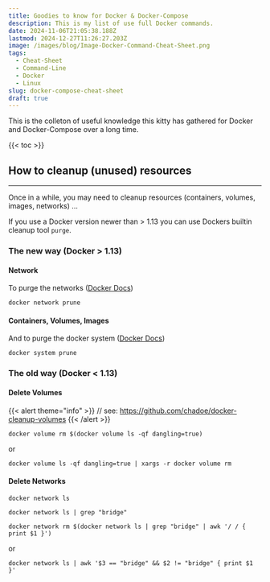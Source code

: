 ```yaml
---
title: Goodies to know for Docker & Docker-Compose
description: This is my list of use full Docker commands.
date: 2024-11-06T21:05:38.188Z
lastmod: 2024-12-27T11:26:27.203Z
image: /images/blog/Image-Docker-Command-Cheat-Sheet.png
tags:
  - Cheat-Sheet
  - Command-Line
  - Docker
  - Linux
slug: docker-compose-cheat-sheet
draft: true
---
```


This is the colleton of useful knowledge this kitty has gathered for Docker and Docker-Compose over a long time.

{{< toc >}}

## How to cleanup (unused) resources

---

Once in a while, you may need to cleanup resources (containers, volumes, images, networks) ...

If you use a Docker version newer than > 1.13 you can use Dockers builtin cleanup tool `purge`.

### The new way (Docker > 1.13)

#### Network

To purge the networks ([Docker Docs](https://docs.docker.com/engine/reference/commandline/network_prune))

```Shell
docker network prune
```

#### Containers, Volumes, Images

And to purge the docker system ([Docker Docs](https://docs.docker.com/engine/reference/commandline/system_prune))

```Shell
docker system prune
```

### The old way (Docker < 1.13)

#### Delete Volumes

{{< alert theme="info" >}} // see: https://github.com/chadoe/docker-cleanup-volumes {{< /alert >}}

```Shell
docker volume rm $(docker volume ls -qf dangling=true)
```

or

```Shell
docker volume ls -qf dangling=true | xargs -r docker volume rm
```

#### Delete Networks

```Shell
docker network ls
```

```Shell
docker network ls | grep "bridge"
```

```Shell
docker network rm $(docker network ls | grep "bridge" | awk '/ / { print $1 }')
```

or

```Shell
docker network ls | awk '$3 == "bridge" && $2 != "bridge" { print $1 }'
```

